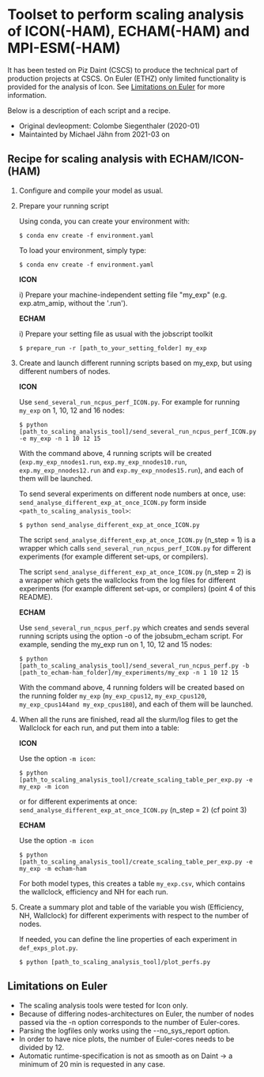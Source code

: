 # Toolset to perform scaling analysis of ICON(-HAM), ECHAM(-HAM) and MPI-ESM(-HAM)

It has been tested on Piz Daint (CSCS) to produce the technical part of production projects at CSCS.
On Euler (ETHZ) only limited functionality is provided for the analysis of Icon.
See [Limitations on Euler](#limitations-on-euler) for more information.

Below is a description of each script and a recipe.

- Original devleopment: Colombe Siegenthaler (2020-01)
- Maintainted by Michael Jähn from 2021-03 on

## Recipe for scaling analysis with ECHAM/ICON-(HAM)

1) Configure and compile your model as usual.

2) Prepare your running script

    Using conda, you can create your environment with:
    
    ```console
    $ conda env create -f environment.yaml
    ```
    
    To load your environment, simply type:
    
    ```console
    $ conda env create -f environment.yaml
    ```

    **ICON**
    
    i) Prepare your machine-independent setting file "my_exp" (e.g. exp.atm_amip, without the '.run').

    **ECHAM**
    
    i) Prepare your setting file as usual with the jobscript toolkit
    
    ```console
    $ prepare_run -r [path_to_your_setting_folder] my_exp
    ```

3) Create and launch different running scripts based on my_exp, but using different numbers of nodes.

    **ICON**
    
    Use `send_several_run_ncpus_perf_ICON.py`.
    For example for running `my_exp` on 1, 10, 12 and 16 nodes:
    
    ```console
    $ python [path_to_scaling_analysis_tool]/send_several_run_ncpus_perf_ICON.py -e my_exp -n 1 10 12 15
    ```

    With the command above, 4 running scripts will be created (`exp.my_exp_nnodes1.run`, `exp.my_exp_nnodes10.run`, 
    `exp.my_exp_nnodes12.run` and `exp.my_exp_nnodes15.run`), and each of them will be launched.

    To send several experiments on different node numbers at once, use: `send_analyse_different_exp_at_once_ICON.py`
    form inside `<path_to_scaling_analysis_tool>`:
    
    ```console
    $ python send_analyse_different_exp_at_once_ICON.py
    ```
    
    The script `send_analyse_different_exp_at_once_ICON.py` (n_step = 1) is a wrapper which calls 
    `send_several_run_ncpus_perf_ICON.py` for different experiments (for example different set-ups, or compilers).
    
    The script `send_analyse_different_exp_at_once_ICON.py` (n_step = 2) is a wrapper which gets
    the wallclocks from the log files for different experiments (for example different set-ups, or compilers) (point 4 of this README).

    **ECHAM**
    
    Use `send_several_run_ncpus_perf.py` which creates and sends several running scripts using the option -o of the jobsubm_echam script.
    For example, sending the my_exp run on 1, 10, 12 and 15 nodes:
    
    ```console
    $ python [path_to_scaling_analysis_tool]/send_several_run_ncpus_perf.py -b [path_to_echam-ham_folder]/my_experiments/my_exp -n 1 10 12 15
    ```

    With the command above, 4 running folders will be created based on the running folder `my_exp`
    (`my_exp_cpus12`, `my_exp_cpus120`, `my_exp_cpus144and my_exp_cpus180`), and each of them will be launched.

4) When all the runs are finished, read all the slurm/log files to get the Wallclock for each run, and put them into a table:

    **ICON**
    
    Use the option `-m icon`:
    
    ```console
    $ python [path_to_scaling_analysis_tool]/create_scaling_table_per_exp.py -e my_exp -m icon
    ```
    
    or for different experiments at once: `send_analyse_different_exp_at_once_ICON.py` (n_step = 2) (cf point 3)

    **ECHAM**
    
    Use the option `-m icon`
    
    ```console
    $ python [path_to_scaling_analysis_tool]/create_scaling_table_per_exp.py -e my_exp -m echam-ham
    ```

    For both model types, this creates a table `my_exp.csv`, which contains the wallclock, efficiency and NH for each run.

5) Create a summary plot and table of the variable you wish (Efficiency, NH, Wallclock) for different experiments with respect to the number of nodes.

    If needed, you can define the line properties of each experiment in `def_exps_plot.py`.
    
    ```console
    $ python [path_to_scaling_analysis_tool]/plot_perfs.py
    ```

## Limitations on Euler

  * The scaling analysis tools were tested for Icon only.
  * Because of differing nodes-architectures on Euler, the number of nodes passed via the -n option
corresponds to the number of Euler-cores.
  * Parsing the logfiles only works using the --no_sys_report option.
  * In order to have nice plots, the number of Euler-cores needs to be divided by 12.
  * Automatic runtime-specification is not as smooth as on Daint -> a minimum of 20 min is requested in any case.

